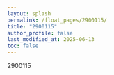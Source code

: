 ```yaml
---
layout: splash
permalink: /float_pages/2900115/
title: "2900115"
author_profile: false
last_modified_at: 2025-06-13
toc: false
---
```

 
2900115
